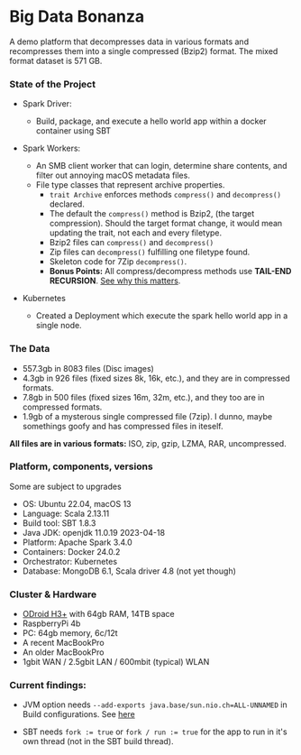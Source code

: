 # Big Data Bonanza
A demo platform that decompresses data in various formats and recompresses them into a single compressed (Bzip2) format.  The mixed format dataset is 571 GB.

### State of the Project
- Spark Driver:
  - Build, package, and execute a hello world app within a docker container using SBT
    
- Spark Workers:
  - An SMB client worker that can login, determine share contents, and filter out annoying macOS metadata files.
  - File type classes that represent archive properties.
    - `trait Archive` enforces methods `compress()` and `decompress()` declared.
     - The default the `compress()` method is Bzip2, (the target compression).  Should the target format change, it would mean updating the trait, not each and every filetype.     
    - Bzip2 files can `compress()` and `decompress()`
    - Zip files can `decompress()` fulfilling one filetype found.
    - Skeleton code for 7Zip `decompress()`.
    - **Bonus Points:** All compress/decompress methods use **TAIL-END RECURSION**. [See why this matters](https://www.baeldung.com/cs/tail-vs-non-tail-recursion).
 
- Kubernetes
  - Created a Deployment which execute the spark hello world app in a single node.

### The Data
- 557.3gb in 8083 files (Disc images)
- 4.3gb in 926 files (fixed sizes 8k, 16k, etc.), and they are in compressed formats.
- 7.8gb in 500 files (fixed sizes 16m, 32m, etc.), and they too are in compressed formats.
- 1.9gb of a mysterous single compressed file (7zip).  I dunno, maybe somethings goofy and has compressed files in iteself.

__All files are in various formats:__ ISO, zip, gzip, LZMA, RAR, uncompressed. 

### Platform, components, versions
Some are subject to upgrades

- OS: Ubuntu 22.04, macOS 13
- Language: Scala 2.13.11
- Build tool: SBT 1.8.3
- Java JDK: openjdk 11.0.19 2023-04-18
- Platform: Apache Spark 3.4.0
- Containers: Docker 24.0.2
- Orchestrator: Kubernetes
- Database: MongoDB 6.1, Scala driver 4.8 (not yet though)


### Cluster & Hardware
- [ODroid H3+](https://www.hardkernel.com/shop/odroid-h3-plus/) with 64gb RAM, 14TB space
- RaspberryPi 4b
- PC: 64gb memory, 6c/12t
- A recent MacBookPro
- An older MacBookPro
- 1gbit WAN / 2.5gbit LAN / 600mbit (typical) WLAN


### Current findings:

- JVM option needs `--add-exports java.base/sun.nio.ch=ALL-UNNAMED` in Build configurations.  See [here](https://stackoverflow.com/questions/73465937/apache-spark-3-3-0-breaks-on-java-17-with-cannot-access-class-sun-nio-ch-direct)

- SBT needs `fork := true` or `fork / run := true` for the app to run in it's own thread (not in the SBT build thread).
